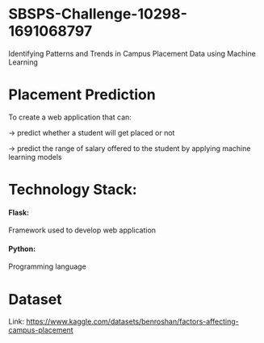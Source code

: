 # SBSPS-Challenge-10298-1691068797
Identifying Patterns and Trends in Campus Placement Data using Machine Learning

# Placement Prediction

To create a web application that can: 

-> predict whether a student will get placed or not

-> predict the range of salary offered to the student by applying machine learning models

# Technology Stack:

#### Flask:  
Framework used to develop web application
#### Python: 
Programming language

# Dataset

Link: https://www.kaggle.com/datasets/benroshan/factors-affecting-campus-placement 
